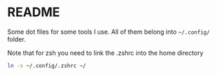 # README

Some dot files for some tools I use. All of them belong into `~/.config/` folder.

Note that for zsh you need to link the .zshrc into the home directory
```bash
ln -s ~/.config/.zshrc ~/
```
